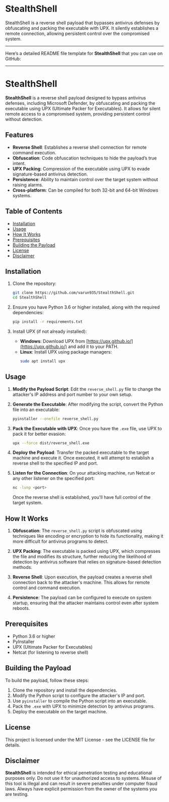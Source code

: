 # StealthShell
StealthShell is a reverse shell payload that bypasses antivirus defenses by obfuscating and packing the executable with UPX. It silently establishes a remote connection, allowing persistent control over the compromised system.
________________________________________________________________________________
Here’s a detailed README file template for **StealthShell** that you can use on GitHub:

---

# StealthShell

**StealthShell** is a reverse shell payload designed to bypass antivirus defenses, including Microsoft Defender, by obfuscating and packing the executable using UPX (Ultimate Packer for Executables). It allows for silent remote access to a compromised system, providing persistent control without detection.

## Features

- **Reverse Shell**: Establishes a reverse shell connection for remote command execution.
- **Obfuscation**: Code obfuscation techniques to hide the payload’s true intent.
- **UPX Packing**: Compression of the executable using UPX to evade signature-based antivirus detection.
- **Persistence**: Ability to maintain control over the target system without raising alarms.
- **Cross-platform**: Can be compiled for both 32-bit and 64-bit Windows systems.

## Table of Contents

- [Installation](#installation)
- [Usage](#usage)
- [How It Works](#how-it-works)
- [Prerequisites](#prerequisites)
- [Building the Payload](#building-the-payload)
- [License](#license)
- [Disclaimer](#disclaimer)

## Installation

1. Clone the repository:
   ```bash
   git clone https://github.com/varun935/StealthShell.git
   cd StealthShell
   ```

2. Ensure you have Python 3.6 or higher installed, along with the required dependencies:
   ```bash
   pip install -r requirements.txt
   ```

3. Install UPX (if not already installed):
   - **Windows**: Download UPX from [https://upx.github.io/](https://upx.github.io/) and add it to your PATH.
   - **Linux**: Install UPX using package managers:
     ```bash
     sudo apt install upx
     ```

## Usage

1. **Modify the Payload Script**: Edit the `reverse_shell.py` file to change the attacker's IP address and port number to your own setup.

2. **Generate the Executable**:
   After modifying the script, convert the Python file into an executable:
   ```bash
   pyinstaller --onefile reverse_shell.py
   ```

3. **Pack the Executable with UPX**:
   Once you have the `.exe` file, use UPX to pack it for better evasion:
   ```bash
   upx --force dist/reverse_shell.exe
   ```

4. **Deploy the Payload**: Transfer the packed executable to the target machine and execute it. Once executed, it will attempt to establish a reverse shell to the specified IP and port.

5. **Listen for the Connection**:
   On your attacking machine, run Netcat or any other listener on the specified port:
   ```bash
   nc -lvnp <port>
   ```

   Once the reverse shell is established, you'll have full control of the target system.

## How It Works

1. **Obfuscation**: The `reverse_shell.py` script is obfuscated using techniques like encoding or encryption to hide its functionality, making it more difficult for antivirus programs to detect.
   
2. **UPX Packing**: The executable is packed using UPX, which compresses the file and modifies its structure, further reducing the likelihood of detection by antivirus software that relies on signature-based detection methods.

3. **Reverse Shell**: Upon execution, the payload creates a reverse shell connection back to the attacker's machine. This allows for remote control and command execution.

4. **Persistence**: The payload can be configured to execute on system startup, ensuring that the attacker maintains control even after system reboots.

## Prerequisites

- Python 3.6 or higher
- PyInstaller
- UPX (Ultimate Packer for Executables)
- Netcat (for listening to reverse shell)

## Building the Payload

To build the payload, follow these steps:

1. Clone the repository and install the dependencies.
2. Modify the Python script to configure the attacker's IP and port.
3. Use `pyinstaller` to compile the Python script into an executable.
4. Pack the `.exe` with UPX to minimize detection by antivirus programs.
5. Deploy the executable on the target machine.

## License
This project is licensed under the MIT License - see the LICENSE file for details.

## Disclaimer

**StealthShell** is intended for ethical penetration testing and educational purposes only. Do not use it for unauthorized access to systems. Misuse of this tool is illegal and can result in severe penalties under computer fraud laws. Always have explicit permission from the owner of the systems you are testing.

